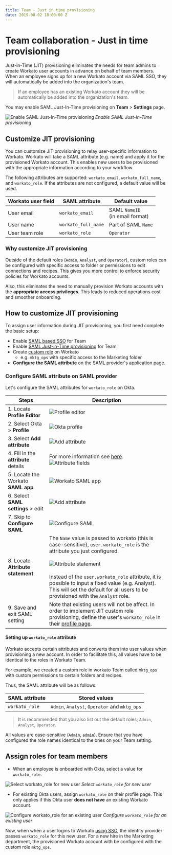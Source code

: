 ```yaml
---
title: Team - Just in time provisioning
date: 2019-08-02 18:00:00 Z
---
```


# Team collaboration - Just in time provisioning
Just-in-Time (JIT) provisioning eliminates the needs for team admins to create Workato user accounts in advance on behalf of team members. When an employee signs up for a new Workato account via SAML SSO, they will automatically be added into the organization's team.

> If an employee has an existing Workato account they will be automatically be added into the organization's team.

You may enable SAML Just-In-Time provisioning on **Team** > **Settings** page.

![Enable SAML Just-In-Time provisioning](~@img/user-accounts-and-teams/jit-provisioning/saml-jitp.png)
*Enable SAML Just-In-Time provisioning*

## Customize JIT provisioning
You can customize JIT provisioning to relay user-specific information to Workato. Workato will take a SAML attribute (e.g. name) and apply it for the provisioned Workato account. This enables new users to be provisioned with the appropriate information according to your workflow.

The following attributes are supported: `workato_email`, `workato_full_name`, and `workato_role`. If the attributes are not configured, a default value will be used.

| Workato user field  | SAML attribute      | Default value                      |
| ------------------- | ------------------- | ---------------------------------- |
| User email          | `workato_email`     | SAML `NameID`<br>(in email format) |
| User name           | `workato_full_name` | Part of SAML `Name`                |
| User team role      | `workato_role`      | `Operator`                         |

### Why customize JIT provisioning
Outside of the default roles (`Admin`, `Analyst`, and `Operator`), custom roles can be configured with specific access to folder or permissions to edit connections and recipes. This gives you more control to enforce security policies for Workato accounts.

Also, this eliminates the need to manually provision Workato accounts with the **appropriate access privileges**. This leads to reduced operations cost and smoother onboarding.

## How to customize JIT provisioning
To assign user information during JIT provisioning, you first need complete the basic setup:
- Enable [SAML based SSO](/user-accounts-and-teams/single-sign-on.md) for Team
- Enable [SAML Just-in-Time provisioning](#team-collaboration-just-in-time-provisioning) for Team
- Create [custom role](/user-accounts-and-teams/team-collaboration.md#custom-roles) on Workato
    + e.g. `mktg_ops` with specific access to the Marketing folder
- **Configure the SAML attribute** on the SAML provider's application page.

### Configure SAML attribute on SAML provider
Let's configure the SAML attributes for `workato_role` on Okta.

| Steps                                | Description |
| ------------------------------------ | --- |
| 1. Locate **Profile Editor**         | ![Profile editor](~@img/user-accounts-and-teams/jit-provisioning/okta-profile-editor.png) |
| 2. Select Okta > **Profile**         | ![Okta profile](~@img/user-accounts-and-teams/jit-provisioning/okta-profile.png) |
| 3. Select **Add attribute**          | ![Add attribute](~@img/user-accounts-and-teams/jit-provisioning/add-attribute.png) |
| 4. Fill in the **attribute** details | For more information see [here](#setting-up-workato-role-attribute).<br>![Attribute fields](~@img/user-accounts-and-teams/jit-provisioning/attribute-fields.png) |
| 5. Locate the Workato **SAML app**   | ![Workato SAML app](~@img/user-accounts-and-teams/jit-provisioning/workato-saml-app.png) |
| 6. Select **SAML settings** > edit   | ![Add attribute](~@img/user-accounts-and-teams/jit-provisioning/saml-app-setting.png) |
| 7. Skip to **Configure SAML**        | ![Configure SAML](~@img/user-accounts-and-teams/jit-provisioning/configure-saml.png) |
| 8. Locate **Attribute statement**    | The `Name` value is passed to workato (this is case-sensitive), `user.workato_role` is the attribute you just configured.<br><br> ![Attribute statement](~@img/user-accounts-and-teams/jit-provisioning/attribute-statement.png)<br><br>Instead of the `user.workato_role` attribute, it is possible to input a fixed value (e.g. Analyst). This will set the default for all users to be provisioned with the `Analyst` role. |
| 9. Save and exit SAML setting        | Note that existing users will not be affect. In order to implement JIT custom role provisioning, define the user's `workato_role` in their [profile page](#assign-roles-for-team-members). |

#### Setting up `workato_role` attribute
Workato accepts certain attributes and converts them into user values when provisioning a new account. In order to facilitate this, all values have to be identical to the roles in Workato Team.

For example, we created a custom role in workato Team called `mktg_ops` with custom permissions to certain folders and recipes.

Thus, the SAML attribute will be as follows:

| SAML attribute | Stored values |
| -------------- | ------------- |
| `workato_role` | `Admin`, `Analyst`, `Operator` and `mktg_ops` |

>It is recommended that you also list out the default roles; `Admin`, `Analyst`, `Operator`.

All values are case-sensitive (`Admin`, ~~`admin`~~). Ensure that you have configured the role names identical to the ones on your Team setting.

## Assign roles for team members
- When an employee is onboarded with Okta, select a value for `workato_role`.

![Select workato_role for new user](~@img/user-accounts-and-teams/jit-provisioning/new-user-custom-role.png)
*Select `workato_role` for new user*

- For existing Okta users, assign `workato_role` on their profile page. This only applies if this Okta user **does not have** an existing Workato account.

![Configure workato_role for an existing user](~@img/user-accounts-and-teams/jit-provisioning/assign-current-user.gif)
*Configure `workato_role` for an existing user*

Now, when when a user logins to Workato [using SSO](/user-accounts-and-teams/single-sign-on.md), the identity provider passes `workato_role` for this new user. For a new hire in the Marketing department, the provisioned Workato account with be configured with the custom role `mktg_ops`.
